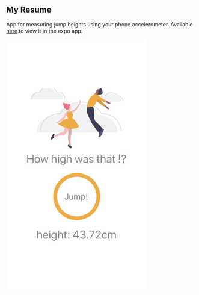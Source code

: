 ## My Resume

App for measuring jump heights using your phone accelerometer.
Available [here](https://expo.io/@smauret/how-high) to view it in the expo app.

<img alt="preview" src=https://raw.githubusercontent.com/smauret/how-high/master/assets/screenshot.png width="375px" height="667px" />